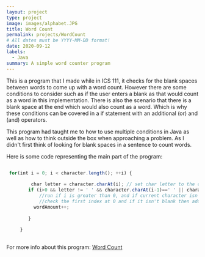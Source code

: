 ```yaml
---
layout: project
type: project
image: images/alphabet.JPG
title: Word Count
permalink: projects/WordCount
# All dates must be YYYY-MM-DD format!
date: 2020-09-12
labels:
  - Java
summary: A simple word counter program
---
```


This is a program that I made while in ICS 111, it checks for the blank spaces between words to come up with a word count. However there are some conditions to consider such as if the user enters a blank as that would count as a word in this implementation. There is also the scenario that there is a blank space at the end which would also count as a word. Which is why these conditions can be covered in a if statement with an additional (or) and (and) operators. 

This program had taught me to how to use multiple conditions in Java as well as how to think outside the box when approaching a problem. As I didn't first think of looking for blank spaces in a sentence to count words.

Here is some code representing the main part of the program:

```js

 for(int i = 0; i < character.length(); ++i) {
        
    	 char letter = character.charAt(i); // set char letter to the character at the string character's char at i
        if (i>0 && letter != ' ' && character.charAt(i-1)==' ' || character.charAt(0)!=' '&& i==0)  { 
        	//run if i is greater than 0, and if current character isn't blank but previous one is then add 1 to word amount
        	//check the first index at 0 and if it isn't blank then add 1 to word amount
          wordAmount++;                                                                               
        
        }
        
     }
     
```



For more info about this program: <a href="https://github.com/ishimi8/WordCount"><i class="large github icon "></i>Word Count</a>






